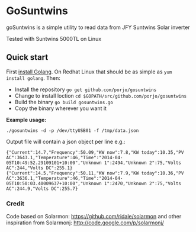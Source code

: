# GoSuntwins

goSuntwins is a simple utility to read data from JFY Suntwins Solar inverter
 
Tested with Suntwins 5000TL on Linux

## Quick start

First [install Golang](http://golang.org/doc/install#install). On Redhat Linux that should be as simple as `yum install golang`. Then:

- Install the repository `go get github.com/porjo/gosuntwins`
- Change to install loction `cd $GOPATH/src/github.com/porjo/gosuntwins`
- Build the binary `go build gosuntwins.go`
- Copy the binary wherever you want it

**Example usage:**

```
./gosuntwins -d -p /dev/ttyUSB01 -f /tmp/data.json
 ```

Output file will contain a json object per line e.g.:

```
{"Current":14.7,"Frequency":50.09,"KW now":7.8,"KW today":10.35,"PV AC":3643.1,"Temperature":46,"Time":"2014-04-05T10:49:52.29109101+10:00","Unknown 1":2494,"Unknown 2":75,"Volts AC":244,"Volts DC":255.1}
{"Current":14.5,"Frequency":50.11,"KW now":7.9,"KW today":10.36,"PV AC":3636.1,"Temperature":46,"Time":"2014-04-05T10:50:03.40009637+10:00","Unknown 1":2470,"Unknown 2":75,"Volts AC":244.9,"Volts DC":255.7}
```

### Credit

Code based on Solarmon: https://github.com/ridale/solarmon and other inspiration from Solarmonj: http://code.google.com/p/solarmonj/
